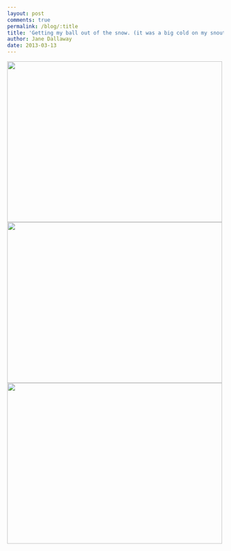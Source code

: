```yaml
---
layout: post
comments: true
permalink: /blog/:title
title: 'Getting my ball out of the snow. (it was a big cold on my snout)'
author: Jane Dallaway
date: 2013-03-13
---
```


<div><a href="http://static.skitters.dallaway.com/Cphoto_1.JPG"><img width="500" src="http://static.skitters.dallaway.com/Cphoto_1.JPG.500.JPG" height="374"></a></div><div><a href="http://static.skitters.dallaway.com/Vphoto_2.JPG"><img width="500" src="http://static.skitters.dallaway.com/Vphoto_2.JPG.500.JPG" height="374"></a></div><div><a href="http://static.skitters.dallaway.com/Kphoto_3.JPG"><img width="500" src="http://static.skitters.dallaway.com/Kphoto_3.JPG.500.JPG" height="374"></a></div>



  


  


 
    
